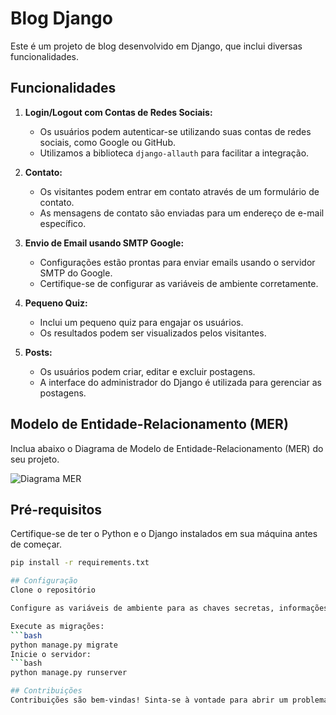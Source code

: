 # Blog Django

Este é um projeto de blog desenvolvido em Django, que inclui diversas funcionalidades. 

## Funcionalidades

1. **Login/Logout com Contas de Redes Sociais:**
   - Os usuários podem autenticar-se utilizando suas contas de redes sociais, como Google ou GitHub.
   - Utilizamos a biblioteca `django-allauth` para facilitar a integração.

2. **Contato:**
   - Os visitantes podem entrar em contato através de um formulário de contato.
   - As mensagens de contato são enviadas para um endereço de e-mail específico.

3. **Envio de Email usando SMTP Google:**
   - Configurações estão prontas para enviar emails usando o servidor SMTP do Google.
   - Certifique-se de configurar as variáveis de ambiente corretamente.

4. **Pequeno Quiz:**
   - Inclui um pequeno quiz para engajar os usuários.
   - Os resultados podem ser visualizados pelos visitantes.

5. **Posts:**
   - Os usuários podem criar, editar e excluir postagens.
   - A interface do administrador do Django é utilizada para gerenciar as postagens.

## Modelo de Entidade-Relacionamento (MER)

Inclua abaixo o Diagrama de Modelo de Entidade-Relacionamento (MER) do seu projeto.

![Diagrama MER]([caminho/para/imagem/mer.png](https://raw.githubusercontent.com/BrendaAndreia/blogTi/main/MER.jpg))

## Pré-requisitos

Certifique-se de ter o Python e o Django instalados em sua máquina antes de começar.

```bash
pip install -r requirements.txt

## Configuração
Clone o repositório

Configure as variáveis de ambiente para as chaves secretas, informações de autenticação das redes sociais e configurações de e-mail.

Execute as migrações:
```bash
python manage.py migrate
Inicie o servidor:
```bash
python manage.py runserver

## Contribuições
Contribuições são bem-vindas! Sinta-se à vontade para abrir um problema ou enviar um pull request.
